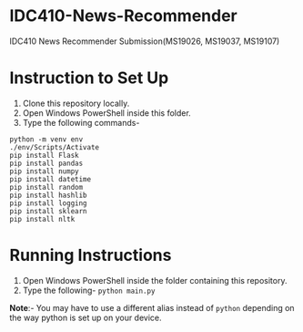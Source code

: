 # IDC410-News-Recommender
IDC410 News Recommender Submission(MS19026, MS19037, MS19107)

# Instruction to Set Up
1. Clone this repository locally.
2. Open Windows PowerShell inside this folder.
3. Type the following commands-
```
python -m venv env
./env/Scripts/Activate
pip install Flask
pip install pandas
pip install numpy
pip install datetime
pip install random
pip install hashlib
pip install logging
pip install sklearn
pip install nltk

```

# Running Instructions

1. Open Windows PowerShell inside the folder containing this repository.
2. Type the following-
`python main.py`

**Note**:- You may have to use a different alias instead of `python` depending on the way python is set up on your device.
